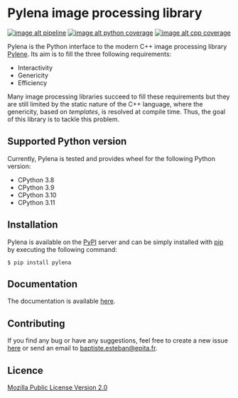 # Pylena image processing library

[![image alt pipeline](https://gitlab.lre.epita.fr/olena/pylena/badges/master/pipeline.svg)](https://gitlab.lre.epita.fr/olena/pylena/-/commits/master)
[![image alt python coverage](https://gitlab.lre.epita.fr/olena/pylena/badges/master/coverage.svg?job=python_coverage&key_text=Python+Coverage&key_width=100)](https://gitlab.lre.epita.fr/olena/pylena/-/commits/master)
[![image alt cpp coverage](https://gitlab.lre.epita.fr/olena/pylena/badges/master/coverage.svg?job=cpp_coverage&key_text=C%2B%2B+Coverage&key_width=100)](https://gitlab.lre.epita.fr/olena/pylena/-/commits/master)

Pylena is the Python interface to the modern C++ image processing library
[Pylene](https://gitlab.lre.epita.fr/olena/pylene). Its aim is to fill the three following requirements:
* Interactivity
* Genericity
* Efficiency

Many image processing libraries succeed to fill these requirements but they are
still limited by the static nature of the C++ language, where the genericity,
based on *templates*, is resolved at compile time. Thus, the goal of this library is to tackle this problem.

## Supported Python version

Currently, Pylena is tested and provides wheel for the following Python version:

* CPython 3.8
* CPython 3.9
* CPython 3.10
* CPython 3.11

## Installation

Pylena is available on the [PyPI](https://pypi.org/) server and can be simply
installed with [pip](https://pip.pypa.io/en/stable/) by executing the following
command:

```
$ pip install pylena
```

## Documentation

The documentation is available [here](http://olena.pages.lre.epita.fr/pylena/).

## Contributing

If you find any bug or have any suggestions, feel free to create a new issue
[here](https://gitlab.lre.epita.fr/olena/pylena/-/issues) or send an email to
[baptiste.esteban@epita.fr](mailto:baptiste.esteban@epita.fr).

## Licence

[Mozilla Public License Version 2.0](https://www.mozilla.org/en-US/MPL/2.0/)